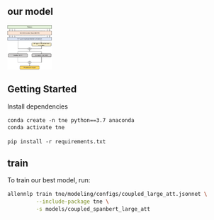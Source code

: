 ## our model
<img src="https://github.com/adif33/TNE/blob/main/Architecture.png" width="100" height="100">



## Getting Started

Install dependencies
```shell
conda create -n tne python==3.7 anaconda
conda activate tne

pip install -r requirements.txt
```

## train
To train our best model, run:

```bash
allennlp train tne/modeling/configs/coupled_large_att.jsonnet \
         --include-package tne \
         -s models/coupled_spanbert_large_att
```



